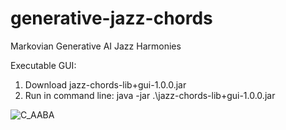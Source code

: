 # generative-jazz-chords
Markovian Generative AI Jazz Harmonies

Executable GUI:
1. Download jazz-chords-lib+gui-1.0.0.jar
2. Run in command line: java -jar .\jazz-chords-lib+gui-1.0.0.jar

![C_AABA](https://github.com/anraposo/generative-jazz-chords/assets/117098145/d922b378-76cb-4379-ae22-9016dae749fc)
